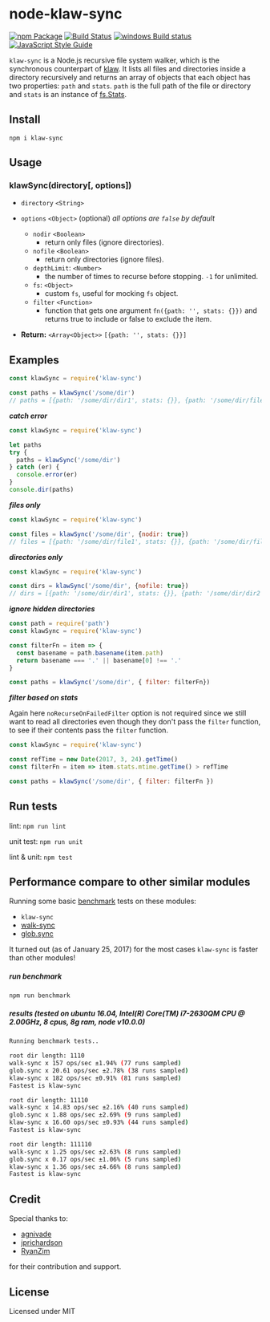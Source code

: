 node-klaw-sync
==============

[![npm Package](https://img.shields.io/npm/v/klaw-sync.svg?style=flat-square)](https://www.npmjs.com/package/klaw-sync)
[![Build Status](https://travis-ci.org/manidlou/node-klaw-sync.svg?branch=master)](https://travis-ci.org/manidlou/node-klaw-sync)
[![windows Build status](https://ci.appveyor.com/api/projects/status/braios34k6qw4h5p/branch/master?svg=true)](https://ci.appveyor.com/project/manidlou/node-klaw-sync/branch/master)
[![JavaScript Style Guide](https://img.shields.io/badge/code_style-standard-brightgreen.svg)](https://standardjs.com)

`klaw-sync` is a Node.js recursive file system walker, which is the synchronous counterpart of [klaw](https://github.com/jprichardson/node-klaw). It lists all files and directories inside a directory recursively and returns an array of objects that each object has two properties: `path` and `stats`. `path` is the full path of the file or directory and `stats` is an instance of [fs.Stats](https://nodejs.org/api/fs.html#fs_class_fs_stats).

Install
-------

    npm i klaw-sync

Usage
-----

### klawSync(directory[, options])

- `directory` `<String>`
- `options` `<Object>` (optional) _all options are `false` by default_
  - `nodir` `<Boolean>`
    - return only files (ignore directories).
  - `nofile` `<Boolean>`
    - return only directories (ignore files).
  - `depthLimit`: `<Number>`
    - the number of times to recurse before stopping. `-1` for unlimited.
  - `fs`: `<Object>`
    - custom `fs`, useful for mocking `fs` object.
  - `filter` `<Function>`
    - function that gets one argument `fn({path: '', stats: {}})` and returns true to include or false to exclude the item.

- **Return:** `<Array<Object>>` `[{path: '', stats: {}}]`

Examples
--------

```js
const klawSync = require('klaw-sync')

const paths = klawSync('/some/dir')
// paths = [{path: '/some/dir/dir1', stats: {}}, {path: '/some/dir/file1', stats: {}}]
```

_**catch error**_

```js
const klawSync = require('klaw-sync')

let paths
try {
  paths = klawSync('/some/dir')
} catch (er) {
  console.error(er)
}
console.dir(paths)
```

_**files only**_

```js
const klawSync = require('klaw-sync')

const files = klawSync('/some/dir', {nodir: true})
// files = [{path: '/some/dir/file1', stats: {}}, {path: '/some/dir/file2', stats: {}}]
```

_**directories only**_

```js
const klawSync = require('klaw-sync')

const dirs = klawSync('/some/dir', {nofile: true})
// dirs = [{path: '/some/dir/dir1', stats: {}}, {path: '/some/dir/dir2', stats: {}}]
```

_**ignore hidden directories**_


```js
const path = require('path')
const klawSync = require('klaw-sync')

const filterFn = item => {
  const basename = path.basename(item.path)
  return basename === '.' || basename[0] !== '.'
}

const paths = klawSync('/some/dir', { filter: filterFn})
```

_**filter based on stats**_

Again here `noRecurseOnFailedFilter` option is not required since we still want to read all directories even though they don't pass the `filter` function, to see if their contents pass the `filter` function.

```js
const klawSync = require('klaw-sync')

const refTime = new Date(2017, 3, 24).getTime()
const filterFn = item => item.stats.mtime.getTime() > refTime

const paths = klawSync('/some/dir', { filter: filterFn })
```

Run tests
---------

lint: `npm run lint`

unit test: `npm run unit`

lint & unit: `npm test`

Performance compare to other similar modules
-----------------------------------------------

Running some basic [benchmark](https://github.com/bestiejs/benchmark.js) tests on these modules:

- `klaw-sync`
- [walk-sync](https://github.com/joliss/node-walk-sync)
- [glob.sync](https://github.com/isaacs/node-glob#globsyncpattern-options)

It turned out (as of January 25, 2017) for the most cases `klaw-sync` is faster than other modules!

##### run benchmark

`npm run benchmark`

##### results (tested on ubuntu 16.04, Intel(R) Core(TM) i7-2630QM CPU @ 2.00GHz, 8 cpus, 8g ram, node v10.0.0)

```bash
Running benchmark tests..

root dir length: 1110
walk-sync x 157 ops/sec ±1.94% (77 runs sampled)
glob.sync x 20.61 ops/sec ±2.78% (38 runs sampled)
klaw-sync x 182 ops/sec ±0.91% (81 runs sampled)
Fastest is klaw-sync

root dir length: 11110
walk-sync x 14.83 ops/sec ±2.16% (40 runs sampled)
glob.sync x 1.88 ops/sec ±2.69% (9 runs sampled)
klaw-sync x 16.60 ops/sec ±0.93% (44 runs sampled)
Fastest is klaw-sync

root dir length: 111110
walk-sync x 1.25 ops/sec ±2.63% (8 runs sampled)
glob.sync x 0.17 ops/sec ±1.06% (5 runs sampled)
klaw-sync x 1.36 ops/sec ±4.66% (8 runs sampled)
Fastest is klaw-sync
```

Credit
------

Special thanks to:

- [agnivade](https://github.com/agnivade)
- [jprichardson](https://github.com/jprichardson)
- [RyanZim](https://github.com/RyanZim)

for their contribution and support.

License
-------

Licensed under MIT
